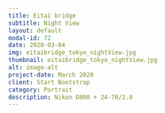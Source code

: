 ```yaml
---
title: Eitai bridge
subtitle: Night View
layout: default
modal-id: 72
date: 2020-03-04
img: eitaibridge_tokyo_nightView.jpg
thumbnail: eitaibridge_tokyo_nightView.jpg
alt: image-alt
project-date: March 2020
client: Start Bootstrap
category: Portrait
description: Nikon D800 + 24-70/2.8
---
```

